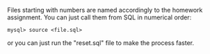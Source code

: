 Files starting with numbers are named accordingly to the homework assignment.
You can just call them from SQL in numerical order:
```
mysql> source <file.sql>
```
or you can just run the "reset.sql" file to make the process faster.
